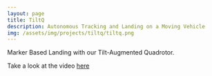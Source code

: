 ```yaml
---
layout: page
title: TiltQ
description: Autonomous Tracking and Landing on a Moving Vehicle
img: /assets/img/projects/tiltq/tiltq.png
---
```


<div class="img_row">
    <img class="col three" src="{{ site.baseurl }}/assets/img/projects/tiltq/straightline.png" alt="" title="Marker Based Landing"/>
</div>
<div class="col three caption">
    Marker Based Landing with our Tilt-Augmented Quadrotor.
</div>

Take a look at the video [here](https://www.youtube.com/watch?v=Czgc6OZPnDw)